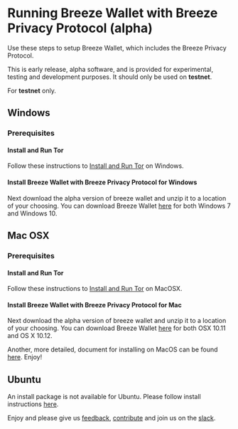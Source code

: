 # Running Breeze Wallet with Breeze Privacy Protocol (alpha)

Use these steps to setup Breeze Wallet, which includes the Breeze Privacy Protocol.

This is early release, alpha software, and is provided for experimental, testing and development purposes. It should only be used on **testnet**.

For **testnet** only.

## Windows

### Prerequisites

#### Install and Run Tor

Follow these instructions to [Install and Run Tor](https://github.com/BreezeHub/Breeze/blob/tumblebit-alpha/Breeze.Documentation/alpha/tor.md#windows) on Windows.

#### Install Breeze Wallet with Breeze Privacy Protocol for Windows

Next download the alpha version of breeze wallet and unzip it to a location of your choosing.  You can download Breeze Wallet [here](https://github.com/BreezeHub/Breeze/releases) for both Windows 7 and Windows 10.

## Mac OSX

### Prerequisites

#### Install and Run Tor

Follow these instructions to [Install and Run Tor](https://github.com/BreezeHub/Breeze/blob/tumblebit-alpha/Breeze.Documentation/alpha/tor.md#macos) on MacOSX.

#### Install Breeze Wallet with Breeze Privacy Protocol for Mac

Next download the alpha version of breeze wallet and unzip it to a location of your choosing.  You can download Breeze Wallet [here](https://github.com/BreezeHub/Breeze/releases) for both OSX 10.11 and OS X 10.12.

Another, more detailed, document for installing on MacOS can be found [here](https://github.com/BreezeHub/Breeze/wiki/Installation-Breeze-on-Mac-OS-X).  Enjoy!

## Ubuntu

An install package is not available for Ubuntu.  Please follow install instructions [here](https://github.com/BreezeHub/Breeze/blob/tumblebit-alpha/Breeze.Documentation/alpha/option3.md).



Enjoy and please give us [feedback](https://stratisplatform.slack.com/messages/C5F5GGLC8/), [contribute](https://github.com/BreezeHub) and join us on the [slack](https://stratisplatform.slack.com/messages/C5F5GGLC8/).

